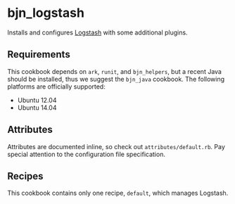 # bjn_logstash

Installs and configures [Logstash](http://logstash.net) with some additional
plugins.

## Requirements

This cookbook depends on `ark`, `runit`, and `bjn_helpers`, but a recent Java
should be installed, thus we suggest the `bjn_java` cookbook. The following
platforms are officially supported:

* Ubuntu 12.04
* Ubuntu 14.04

## Attributes

Attributes are documented inline, so check out `attributes/default.rb`. Pay
special attention to the configuration file specification.

## Recipes

This cookbook contains only one recipe, `default`, which manages Logstash.